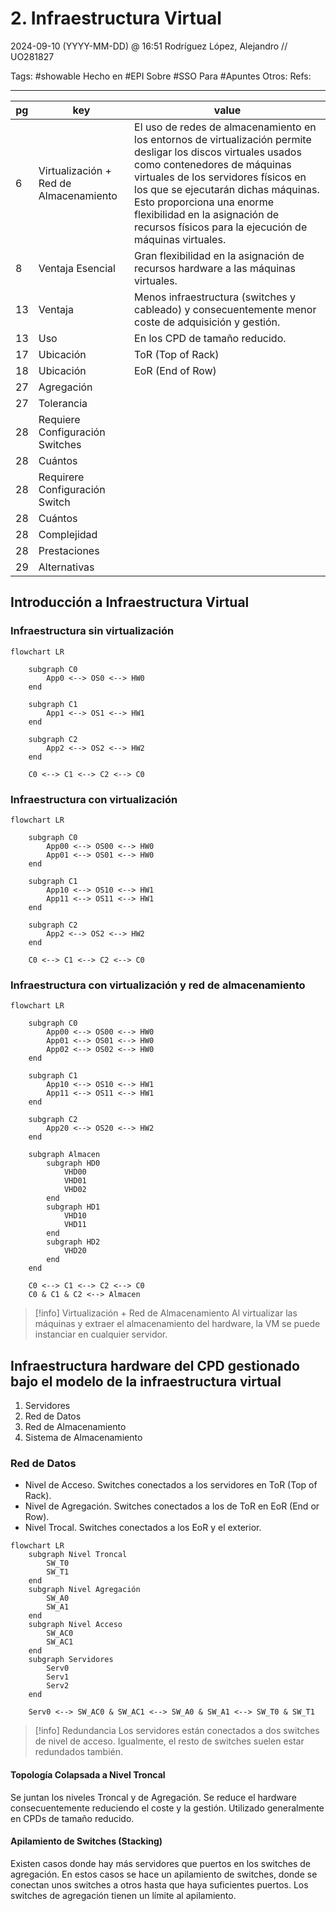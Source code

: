 # 2. Infraestructura Virtual
2024-09-10 (YYYY-MM-DD) @ 16:51
Rodríguez López, Alejandro // UO281827

Tags:
	#showable
	Hecho en #EPI
	Sobre #SSO
	Para #Apuntes
	Otros:
	Refs:
 
<hr>

| pg  | key                                    | value                                                                                                                                                                                                                                                                                                                                               |
| --- | -------------------------------------- | --------------------------------------------------------------------------------------------------------------------------------------------------------------------------------------------------------------------------------------------------------------------------------------------------------------------------------------------------- |
| 6   | Virtualización + Red de Almacenamiento | El uso de redes de almacenamiento en los entornos de virtualización permite desligar los discos virtuales usados como contenedores de máquinas virtuales de los servidores físicos en los que se ejecutarán dichas máquinas. Esto proporciona una enorme flexibilidad en la asignación de recursos físicos para la ejecución de máquinas virtuales. |
| 8   | Ventaja Esencial                       | Gran flexibilidad en la asignación de recursos hardware a las máquinas virtuales.                                                                                                                                                                                                                                                                   |
| 13  | Ventaja                                | Menos infraestructura (switches y cableado) y consecuentemente menor coste de adquisición y gestión.                                                                                                                                                                                                                                                |
| 13  | Uso                                    | En los CPD de tamaño reducido.                                                                                                                                                                                                                                                                                                                      |
| 17  | Ubicación                              | ToR (Top of Rack)                                                                                                                                                                                                                                                                                                                                   |
| 18  | Ubicación                              | EoR (End of Row)                                                                                                                                                                                                                                                                                                                                    |
| 27  | Agregación                             |                                                                                                                                                                                                                                                                                                                                                     |
| 27  | Tolerancia                             |                                                                                                                                                                                                                                                                                                                                                     |
| 28  | Requiere Configuración Switches        |                                                                                                                                                                                                                                                                                                                                                     |
| 28  | Cuántos                                |                                                                                                                                                                                                                                                                                                                                                     |
| 28  | Requirere Configuración Switch         |                                                                                                                                                                                                                                                                                                                                                     |
| 28  | Cuántos                                |                                                                                                                                                                                                                                                                                                                                                     |
| 28  | Complejidad                            |                                                                                                                                                                                                                                                                                                                                                     |
| 28  | Prestaciones                           |                                                                                                                                                                                                                                                                                                                                                     |
| 29  | Alternativas                           |                                                                                                                                                                                                                                                                                                                                                     |

## Introducción a Infraestructura Virtual

### Infraestructura sin virtualización

```mermaid
flowchart LR

	subgraph C0
		App0 <--> OS0 <--> HW0
	end
		
	subgraph C1
		App1 <--> OS1 <--> HW1
	end
		
	subgraph C2
		App2 <--> OS2 <--> HW2
	end

	C0 <--> C1 <--> C2 <--> C0
```

### Infraestructura con virtualización

```mermaid
flowchart LR

	subgraph C0
		App00 <--> OS00 <--> HW0
		App01 <--> OS01 <--> HW0
	end
		
	subgraph C1
		App10 <--> OS10 <--> HW1
		App11 <--> OS11 <--> HW1
	end
		
	subgraph C2
		App2 <--> OS2 <--> HW2
	end

	C0 <--> C1 <--> C2 <--> C0
```

### Infraestructura con virtualización y red de almacenamiento

```mermaid
flowchart LR

	subgraph C0
		App00 <--> OS00 <--> HW0
		App01 <--> OS01 <--> HW0
		App02 <--> OS02 <--> HW0
	end
		
	subgraph C1
		App10 <--> OS10 <--> HW1
		App11 <--> OS11 <--> HW1
	end
		
	subgraph C2
		App20 <--> OS20 <--> HW2
	end

	subgraph Almacen
		subgraph HD0
			VHD00
			VHD01
			VHD02
		end
		subgraph HD1
			VHD10
			VHD11
		end
		subgraph HD2
			VHD20
		end
	end

	C0 <--> C1 <--> C2 <--> C0
	C0 & C1 & C2 <--> Almacen
```

> [!info] Virtualización + Red de Almacenamiento
> Al virtualizar las máquinas y extraer el almacenamiento del hardware, la VM se puede instanciar en cualquier servidor.

## Infraestructura hardware del CPD gestionado bajo el modelo de la infraestructura virtual

1. Servidores
2. Red de Datos
3. Red de Almacenamiento
4. Sistema de Almacenamiento

### Red de Datos

- Nivel de Acceso. Switches conectados a los servidores en ToR (Top of Rack).
- Nivel de Agregación. Switches conectados a los de ToR en EoR (End or Row).
- Nivel Trocal. Switches conectados a los EoR y el exterior.

```mermaid
flowchart LR
	subgraph Nivel Troncal
		SW_T0
		SW_T1
	end
	subgraph Nivel Agregación
		SW_A0	
		SW_A1
	end
	subgraph Nivel Acceso
		SW_AC0
		SW_AC1
	end
	subgraph Servidores
		Serv0
		Serv1
		Serv2
	end

	Serv0 <--> SW_AC0 & SW_AC1 <--> SW_A0 & SW_A1 <--> SW_T0 & SW_T1
```

> [!info] Redundancia
> Los servidores están conectados a dos switches de nivel de acceso.
> Igualmente, el resto de switches suelen estar redundados también.

 #### Topología Colapsada a Nivel Troncal
 
Se juntan los niveles Troncal y de Agregación.
Se reduce el hardware consecuentemente reduciendo el coste y la gestión.
Utilizado generalmente en CPDs de tamaño reducido.

#### Apilamiento de Switches (Stacking)

Existen casos donde hay más servidores que puertos en los switches de agregación.
En estos casos se hace un apilamiento de switches, donde se conectan unos switches a otros hasta que haya suficientes puertos.
Los switches de agregación tienen un límite al apilamiento.
